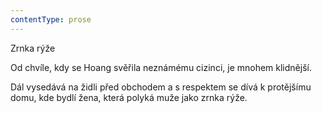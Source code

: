 ```yaml
---
contentType: prose
---
```


<section>

Zrnka rýže

Od chvíle, kdy se Hoang svěřila neznámému cizinci, je mnohem klidnější.

Dál vysedává na židli před obchodem a s respektem se dívá k protějšímu domu, kde bydlí žena, která polyká muže jako zrnka rýže.

</section>
